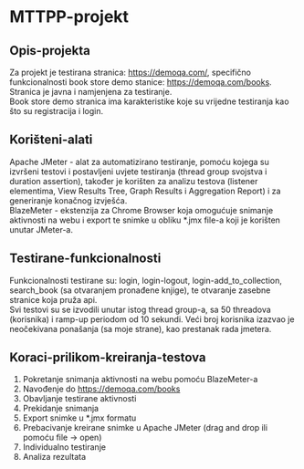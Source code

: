 # MTTPP-projekt

## Opis-projekta

Za projekt je testirana stranica: https://demoqa.com/, specifično funkcionalnosti book store demo stanice: https://demoqa.com/books. Stranica je javna i namjenjena za testiranje. <br/>
Book store demo stranica ima karakteristike koje su vrijedne testiranja kao što su registracija i login.

## Korišteni-alati

Apache JMeter - alat za automatizirano testiranje, pomoću kojega su izvršeni testovi i postavljeni uvjete testiranja (thread group svojstva i duration assertion), također je korišten za analizu testova (listener elementima, View Results Tree, Graph Results i Aggregation Report) i za generiranje konačnog izvješća. <br/>
BlazeMeter - ekstenzija za Chrome Browser koja omogućuje snimanje aktivnosti na webu i export te snimke u obliku *.jmx file-a koji je korišten unutar JMeter-a.  


## Testirane-funkcionalnosti

Funkcionalnosti testirane su: login, login-logout, login-add_to_collection, search_book (sa otvaranjem pronađene knjige), te otvaranje zasebne stranice koja pruža api. <br/>
Svi testovi su se izvodili unutar istog thread group-a, sa 50 threadova (korisnika) i ramp-up periodom od 10 sekundi. Veći broj korisnika izazvao je neočekivana ponašanja (sa moje strane), kao prestanak rada jmetera.

## Koraci-prilikom-kreiranja-testova

1. Pokretanje snimanja aktivnosti na webu pomoću BlazeMeter-a
2. Navođenje do https://demoqa.com/books
3. Obavljanje testirane aktivnosti
4. Prekidanje snimanja
5. Export snimke u *.jmx formatu
6. Prebacivanje kreirane snimke u Apache JMeter (drag and drop ili pomoću file -> open)
7. Individualno testiranje
8. Analiza rezultata
